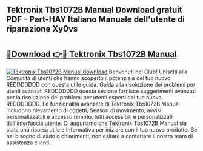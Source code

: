 ## Tektronix Tbs1072B Manual Download gratuit PDF - Part-HAY Italiano Manuale dell'utente di riparazione Xy0vs

# <h2><a href="http://dfdy6l.blite.top/?on=Tektronix+Tbs1072B+Manual">🔗Download 👉🔴 Tektronix Tbs1072B Manual</a></h2>

[![Tektronix Tbs1072B Manual download](https://i.imgur.com/lujVjoI.png)](http://dfdy6l.blite.top/?on=Tektronix+Tbs1072B+Manual)
Benvenuti nel Club! Unisciti alla Comunità di utenti che hanno scoperto il potenziale del tuo nuovo REDDDDDDD con questa utile guida. Guida alla risoluzione dei problemi per utenti avanzati REDDDDDDD questa sezione fornisce suggerimenti avanzati per la risoluzione dei problemi per utenti esperti del tuo nuovo REDDDDDDD. Le funzionalità avanzate di Tektronix Tbs1072B Manual includono rilevamento di oggetti, Sensori di movimento, avvisi personalizzabili e accesso remoto, tutti accessibili e personalizzati dall'interfaccia utente. Ci auguriamo che Tektronix Tbs1072B Manual sia stata una risorsa utile e Informativa per iniziare con il tuo nuovo prodotto. Se hai bisogno di aiuto o chiarimenti, non esitare a contattare il nostro team di assistenza clienti.
